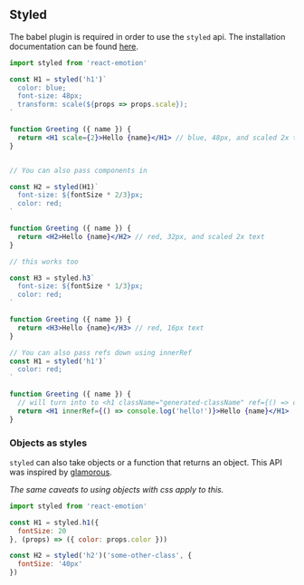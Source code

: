 ## Styled

The babel plugin is required in order to use the `styled` api. The installation documentation can be found [here](https://github.com/emotion-js/emotion/blob/master/docs/install.md).

```jsx
import styled from 'react-emotion'

const H1 = styled('h1')`
  color: blue;
  font-size: 48px;
  transform: scale(${props => props.scale});
`

function Greeting ({ name }) {
  return <H1 scale={2}>Hello {name}</H1> // blue, 48px, and scaled 2x text
}


// You can also pass components in

const H2 = styled(H1)`
  font-size: ${fontSize * 2/3}px;
  color: red;
`

function Greeting ({ name }) {
  return <H2>Hello {name}</H2> // red, 32px, and scaled 2x text
}

// this works too

const H3 = styled.h3`
  font-size: ${fontSize * 1/3}px;
  color: red;
`

function Greeting ({ name }) {
  return <H3>Hello {name}</H3> // red, 16px text
}

// You can also pass refs down using innerRef
const H1 = styled('h1')`
  color: red;
`

function Greeting ({ name }) {
  // will turn into to <h1 className="generated-className" ref={() => console.log('hello!')}>Hello {name}</h1>
  return <H1 innerRef={() => console.log('hello!')}>Hello {name}</H1>
}

```

### Objects as styles

`styled` can also take objects or a function that returns an object. This API was inspired by [glamorous](https://github.com/paypal/glamorous).

*The same caveats to using objects with css apply to this.*

```jsx
import styled from 'react-emotion'

const H1 = styled.h1({
  fontSize: 20
}, (props) => ({ color: props.color }))

const H2 = styled('h2')('some-other-class', {
  fontSize: '40px'
})

```
